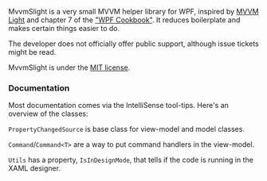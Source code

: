MvvmSlight is a very small MVVM helper library for WPF, inspired by [MVVM Light][1] and chapter 7 of the ["WPF Cookbook"][2]. It reduces boilerplate and makes certain things easier to do.

The developer does not officially offer public support, although issue tickets might be read.

MvvmSlight is under the [MIT license][3].

### Documentation

Most documentation comes via the IntelliSense tool-tips. Here's an overview of the classes:

`PropertyChangedSource` is base class for view-model and model classes.

`Command`/`Command<T>` are a way to put command handlers in the view-model.

`Utils` has a property, `IsInDesignMode`, that tells if the code is running in the XAML designer.


[1]: https://github.com/lbugnion/mvvmlight
[2]: https://www.packtpub.com/application-development/windows-presentation-foundation-45-cookbook
[3]: LICENSE.txt